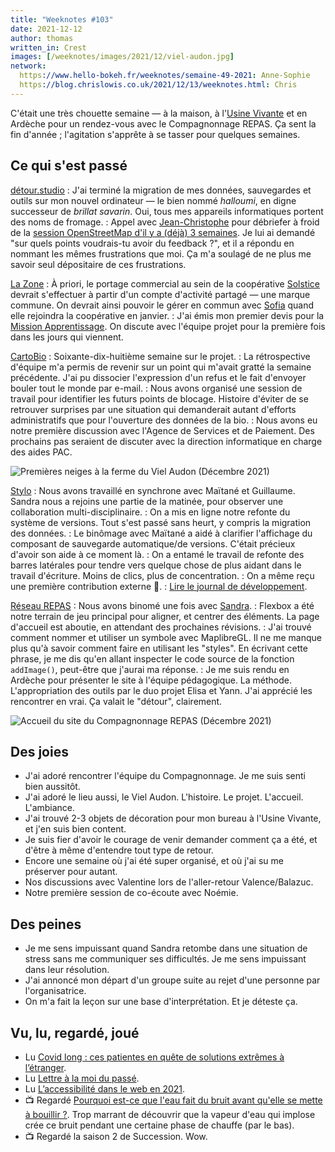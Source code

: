 ```yaml
---
title: "Weeknotes #103"
date: 2021-12-12
author: thomas
written_in: Crest
images: [/weeknotes/images/2021/12/viel-audon.jpg]
network:
  https://www.hello-bokeh.fr/weeknotes/semaine-49-2021: Anne-Sophie
  https://blog.chrislowis.co.uk/2021/12/13/weeknotes.html: Chris
---
```


C'était une très chouette semaine — à la maison, à l'[Usine Vivante] et en Ardèche pour un rendez-vous avec le Compagnonnage REPAS. Ça sent la fin d'année ; l'agitation s'apprête à se tasser pour quelques semaines.

<!--more-->

## Ce qui s'est passé

[détour.studio]
: J'ai terminé la migration de mes données, sauvegardes et outils sur mon nouvel ordinateur — le bien nommé _halloumi_, en digne successeur de _brillat savarin_. Oui, tous mes appareils informatiques portent des noms de fromage.
: Appel avec [Jean-Christophe](https://www.apitux.com/) pour débriefer à froid de la [session OpenStreetMap d'il y a (déjà) 3 semaines](/weeknotes/100/). Je lui ai demandé "sur quels points voudrais-tu avoir du feedback ?", et il a répondu en nommant les mêmes frustrations que moi. Ça m'a soulagé de ne plus me savoir seul dépositaire de ces frustrations.

[La Zone]
: À priori, le portage commercial au sein de la coopérative [Solstice] devrait s'effectuer à partir d'un compte d'activité partagé — une marque commune. On devrait ainsi pouvoir le gérer en commun avec [Sofia] quand elle rejoindra la coopérative en janvier.
: J'ai émis mon premier devis pour la [Mission Apprentissage](https://beta.gouv.fr/startups/tdb-apprentissage.html). On discute avec l'équipe projet pour la première fois dans les jours qui viennent.

[CartoBio]
: Soixante-dix-huitième semaine sur le projet.
: La rétrospective d'équipe m'a permis de revenir sur un point qui m'avait gratté la semaine précédente. J'ai pu dissocier l'expression d'un refus et le fait d'envoyer bouler tout le monde par e-mail.
: Nous avons organisé une session de travail pour identifier les futurs points de blocage. Histoire d'éviter de se retrouver surprises par une situation qui demanderait autant d'efforts administratifs que pour l'ouverture des données de la bio.
: Nous avons eu notre première discussion avec l'Agence de Services et de Paiement. Des prochains pas seraient de discuter avec la direction informatique en charge des aides PAC.

![](/weeknotes/images/2021/12/viel-audon.jpg "Premières neiges à la ferme du Viel Audon (Décembre 2021)")

[Stylo]
: Nous avons travaillé en synchrone avec Maïtané et Guillaume. Sandra nous a rejoins une partie de la matinée, pour observer une collaboration multi-disciplinaire.
: On a mis en ligne notre refonte du système de versions. Tout s'est passé sans heurt, y compris la migration des données.
: Le binômage avec Maïtané a aidé à clarifier l'affichage du composant de sauvegarde automatique/de versions. C'était précieux d'avoir son aide à ce moment là.
: On a entamé le travail de refonte des barres latérales pour tendre vers quelque chose de plus aidant dans le travail d'écriture. Moins de clics, plus de concentration.
: On a même reçu une première contribution externe 🥲.
: [Lire le journal de développement](https://github.com/EcrituresNumeriques/stylo/blob/master/JOURNAL.md#mercredi-8-d%C3%A9cembre).

[Réseau REPAS]
: Nous avons binomé une fois avec [Sandra].
: Flexbox a été notre terrain de jeu principal pour aligner, et centrer des éléments. La page d'accueil est aboutie, en attendant des prochaines révisions.
: J'ai trouvé comment nommer et utiliser un symbole avec MaplibreGL. Il ne me manque plus qu'à savoir comment faire en utilisant les "styles". En écrivant cette phrase, je me dis qu'en allant inspecter le code source de la fonction `addImage()`, peut-être que j'aurai ma réponse.
: Je me suis rendu en Ardèche pour présenter le site à l'équipe pédagogique. La méthode. L'appropriation des outils par le duo projet Elisa et Yann. J'ai apprécié les rencontrer en vrai. Ça valait le "détour", clairement.

![](/weeknotes/images/2021/12/compa-home.jpg "Accueil du site du Compagnonnage REPAS (Décembre 2021)")

## Des joies

- J'ai adoré rencontrer l'équipe du Compagnonnage. Je me suis senti bien aussitôt.
- J'ai adoré le lieu aussi, le Viel Audon. L'histoire. Le projet. L'accueil. L'ambiance.
- J'ai trouvé 2-3 objets de décoration pour mon bureau à l'Usine Vivante, et j'en suis bien content.
- Je suis fier d'avoir le courage de venir demander comment ça a été, et d'être à même d'entendre tout type de retour.
- Encore une semaine où j'ai été super organisé, et où j'ai su me préserver pour autant.
- Nos discussions avec Valentine lors de l'aller-retour Valence/Balazuc.
- Notre première session de co-écoute avec Noémie.

## Des peines

- Je me sens impuissant quand Sandra retombe dans une situation de stress sans me communiquer ses difficultés. Je me sens impuissant dans leur résolution.
- J'ai annoncé mon départ d'un groupe suite au rejet d'une personne par l'organisatrice.
- On m'a fait la leçon sur une base d'interprétation. Et je déteste ça.

## Vu, lu, regardé, joué

- Lu [Covid long : ces patientes en quête de solutions extrêmes à l’étranger](https://www.mediapart.fr/journal/france/071221/covid-long-ces-patientes-en-quete-de-solutions-extremes-l-etranger).
- Lu [Lettre à la moi du passé](https://www.24joursdeweb.fr/2021/lettre-a-la-moi-du-passe/).
- Lu [L’accessibilité dans le web en 2021](https://blog.hello-bokeh.fr/2021/12/07/laccessibilite-dans-le-web-en-2021/).
- 📺 Regardé [Pourquoi est-ce que l'eau fait du bruit avant qu'elle se mette à bouillir ?](https://www.youtube.com/watch?v=ydJLyXYVvM8). Trop marrant de découvrir que la vapeur d'eau qui implose crée ce bruit pendant une certaine phase de chauffe (par le bas).
- 📺 Regardé la saison 2 de Succession. Wow.

[détour.studio]: /
[Solstice]: https://solstice.coop/
[Stylo]: https://github.com/EcrituresNumeriques/stylo
[CartoBio]: https://cartobio.org/
[Usine Vivante]: https://www.usinevivante.org
[La Zone]: http://la.zone
[YesWiki]: https://yeswiki.net
[NatureProgres]: http://np26.fr/
[Réseau REPAS]: http://www.reseaurepas.free.fr/

[Noémie]: https://noemiegirard.co
[Sandra]: https://sandrakpodar.net/
[Juliette]: https://twitter.com/ju_net01
[Sofia]: https://twitter.com/sofiaboulaarab
[Guillaume]: https://www.yuzutech.fr/
[Antoine]: https://www.quaternum.net/
[Yannick]: https://elsif.fr/
[Basile]: https://basilesimon.fr/
[Maïtané]: https://maiwann.net/
[Laurent]: https://cocotier.xyz/
[Audrey]: https://fr.linkedin.com/in/audreybramy
